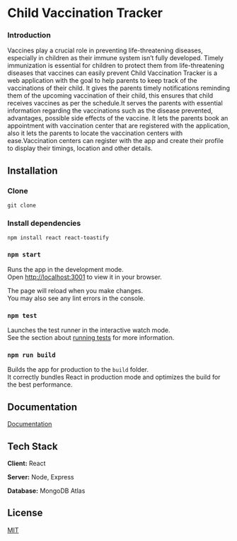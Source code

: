 
# Child Vaccination Tracker
### Introduction

Vaccines play a crucial role in preventing life-threatening diseases, 
especially in children as their immune system isn’t fully developed.
 Timely 
immunization is essential for children to protect them from life-threatening 
diseases that vaccines can easily prevent 
Child Vaccination Tracker is a web application with the goal to help parents 
to keep track of the vaccinations of their child. It gives the parents timely 
notifications reminding them of the upcoming vaccination of their child, this 
ensures that child receives vaccines as per the schedule.It serves the parents 
with essential information regarding the vaccinations such as the disease 
prevented, advantages, possible side effects of the vaccine. 
It lets the parents book an appointment with vaccination center that are 
registered with the application, also it lets the parents to locate the vaccination 
centers with ease.Vaccination centers can register with the app and create their 
profile to display their timings, location and other details. 
## Installation

### Clone
`git clone`
### Install dependencies
`npm install react react-toastify ` 

 ### `npm start`

Runs the app in the development mode.\
Open [http://localhost:3001](http://localhost:3001) to view it in your browser.

The page will reload when you make changes.\
You may also see any lint errors in the console.

### `npm test`

Launches the test runner in the interactive watch mode.\
See the section about [running tests](https://facebook.github.io/create-react-app/docs/running-tests) for more information.

### `npm run build`

Builds the app for production to the `build` folder.\
It correctly bundles React in production mode and optimizes the build for the best performance.
## Documentation

[Documentation](https://github.com/akhileshsathe/child-vaccination-tracker-server/blob/documentation-and-screenshots/Documentation.pdf)


## Tech Stack

**Client:** React

**Server:** Node, Express

**Database:** MongoDB Atlas



## License

[MIT](https://choosealicense.com/licenses/mit/)

